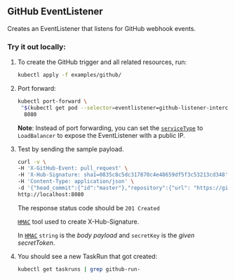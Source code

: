 ## GitHub EventListener

Creates an EventListener that listens for GitHub webhook events.

### Try it out locally:

1. To create the GitHub trigger and all related resources, run:

   ```bash
   kubectl apply -f examples/github/
   ```

1. Port forward:

   ```bash
   kubectl port-forward \
    "$(kubectl get pod --selector=eventlistener=github-listener-interceptor -oname)" \
     8080
   ```

   **Note**: Instead of port forwarding, you can set the
   [`serviceType`](https://github.com/tektoncd/triggers/blob/master/docs/eventlisteners.md#serviceType)
   to `LoadBalancer` to expose the EventListener with a public IP.

1. Test by sending the sample payload.

   ```bash
   curl -v \
   -H 'X-GitHub-Event: pull_request' \
   -H 'X-Hub-Signature: sha1=0835c8c5dc317870c4e48659df5f3c53213cd348' \
   -H 'Content-Type: application/json' \
   -d '{"head_commit":{"id":"master"},"repository":{"url": "https://github.com/tektoncd/triggers"}}' \
   http://localhost:8080
   ```

   The response status code should be `201 Created`
   
   [`HMAC`](https://www.freeformatter.com/hmac-generator.html) tool used to create X-Hub-Signature. 
   
   In [`HMAC`](https://www.freeformatter.com/hmac-generator.html) `string` is the *body payload* and `secretKey` is the *given secretToken*.

1. You should see a new TaskRun that got created:

   ```bash
   kubectl get taskruns | grep github-run-
   ```
